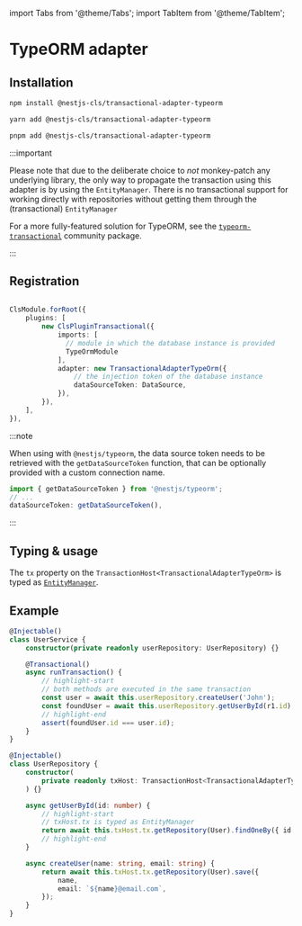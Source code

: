 import Tabs from '@theme/Tabs';
import TabItem from '@theme/TabItem';

# TypeORM adapter

## Installation

<Tabs>
<TabItem value="npm" label="npm" default>

```bash
npm install @nestjs-cls/transactional-adapter-typeorm
```

</TabItem>
<TabItem value="yarn" label="yarn">

```bash
yarn add @nestjs-cls/transactional-adapter-typeorm
```

</TabItem>
<TabItem value="pnpm" label="pnpm">

```bash
pnpm add @nestjs-cls/transactional-adapter-typeorm
```

</TabItem>
</Tabs>

:::important

Please note that due to the deliberate choice to _not_ monkey-patch any underlying library, the only way to propagate the transaction using this adapter is by using the `EntityManager`. There is no transactional support for working directly with repositories without getting them through the (transactional) `EntityManager`

For a more fully-featured solution for TypeORM, see the [`typeorm-transactional`](https://github.com/Aliheym/typeorm-transactional) community package.

:::

## Registration

```ts

ClsModule.forRoot({
    plugins: [
        new ClsPluginTransactional({
            imports: [
              // module in which the database instance is provided
              TypeOrmModule
            ],
            adapter: new TransactionalAdapterTypeOrm({
                // the injection token of the database instance
                dataSourceToken: DataSource,
            }),
        }),
    ],
}),
```

:::note

When using with `@nestjs/typeorm`, the data source token needs to be retrieved with the `getDataSourceToken` function, that can be optionally provided with a custom connection name.

```ts
import { getDataSourceToken } from '@nestjs/typeorm';
// ...
dataSourceToken: getDataSourceToken(),
```

:::

## Typing & usage

The `tx` property on the `TransactionHost<TransactionalAdapterTypeOrm>` is typed as [`EntityManager`](https://typeorm.io/working-with-entity-manager).

## Example

```ts title="user.service.ts"
@Injectable()
class UserService {
    constructor(private readonly userRepository: UserRepository) {}

    @Transactional()
    async runTransaction() {
        // highlight-start
        // both methods are executed in the same transaction
        const user = await this.userRepository.createUser('John');
        const foundUser = await this.userRepository.getUserById(r1.id);
        // highlight-end
        assert(foundUser.id === user.id);
    }
}
```

```ts title="user.repository.ts"
@Injectable()
class UserRepository {
    constructor(
        private readonly txHost: TransactionHost<TransactionalAdapterTypeOrm>,
    ) {}

    async getUserById(id: number) {
        // highlight-start
        // txHost.tx is typed as EntityManager
        return await this.txHost.tx.getRepository(User).findOneBy({ id });
        // highlight-end
    }

    async createUser(name: string, email: string) {
        return await this.txHost.tx.getRepository(User).save({
            name,
            email: `${name}@email.com`,
        });
    }
}
```
